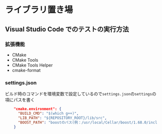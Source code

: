 # ライブラリ置き場

## Visual Studio Code でのテストの実行方法

### 拡張機能

- CMake
- CMake Tools
- CMake Tools Helper
- cmake-format

### settings.json

ビルド時のコマンドを環境変数で設定しているので`settings.json`の`settings`の項にパスを書く

```json
    "cmake.environment": {
      "BUILD_CMD": "$(which g++)",
      "LIB_PATH": "${REPOSITORY_ROOT}/lib/src",
      "BOOST_PATH": "boostのパス(例：/usr/local/Cellar/boost/1.68.0/include)"
    }
```

